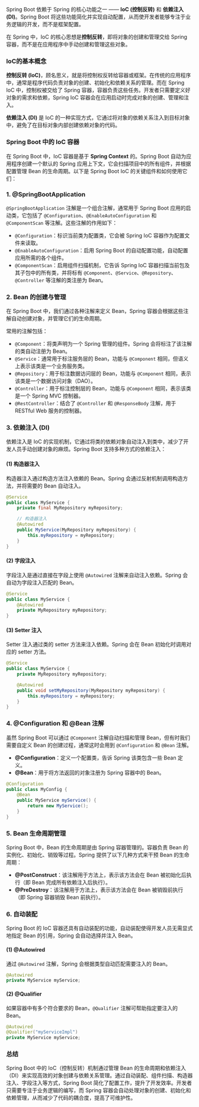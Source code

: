 Spring Boot 依赖于 Spring 的核心功能之一 —— **IoC (控制反转)** 和 **依赖注入 (DI)**。Spring Boot 将这些功能简化并实现自动配置，从而使开发者能够专注于业务逻辑的开发，而不是框架配置。

在 Spring 中，IoC 的核心思想是**控制反转**，即将对象的创建和管理交给 Spring 容器，而不是在应用程序中手动创建和管理这些对象。

### **IoC的基本概念**

**控制反转 (IoC)**，顾名思义，就是将控制权反转给容器或框架。在传统的应用程序中，通常是程序代码负责对象的创建、初始化和依赖关系的管理。而在 Spring IoC 中，控制权被交给了 Spring 容器，容器负责这些任务。开发者只需要定义好对象的需求和依赖，Spring IoC 容器会在应用启动时完成对象的创建、管理和注入。

**依赖注入 (DI)** 是 IoC 的一种实现方式，它通过将对象的依赖关系注入到目标对象中，避免了在目标对象内部创建依赖对象的代码。

### **Spring Boot 中的 IoC 容器**

在 Spring Boot 中，IoC 容器是基于 **Spring Context** 的。Spring Boot 自动为应用程序创建一个默认的 Spring 应用上下文，它会扫描项目中的所有组件，并根据配置管理 Bean 的生命周期。以下是 Spring Boot IoC 的关键组件和如何使用它们：

### **1. @SpringBootApplication**

`@SpringBootApplication` 注解是一个组合注解，通常用于 Spring Boot 应用的启动类，它包括了 `@Configuration`、`@EnableAutoConfiguration` 和 `@ComponentScan` 等注解。这些注解的作用如下：

- `@Configuration`：标识当前类为配置类，它会被 Spring IoC 容器作为配置文件来读取。
- `@EnableAutoConfiguration`：启用 Spring Boot 的自动配置功能，自动配置应用所需的各个组件。
- `@ComponentScan`：启用组件扫描机制，它告诉 Spring IoC 容器扫描当前包及其子包中的所有类，并将标有 `@Component`、`@Service`、`@Repository`、`@Controller` 等注解的类注册为 Bean。

### **2. Bean 的创建与管理**

在 Spring Boot 中，我们通过各种注解来定义 Bean，Spring 容器会根据这些注解自动创建对象，并管理它们的生命周期。

常用的注解包括：

- `@Component`：将类声明为一个 Spring 管理的组件。Spring 会将标注了该注解的类自动注册为 Bean。
- `@Service`：通常用于标注服务层的 Bean，功能与 `@Component` 相同，但语义上表示该类是一个业务服务类。
- `@Repository`：用于标注数据访问层的 Bean，功能与 `@Component` 相同，表示该类是一个数据访问对象（DAO）。
- `@Controller`：用于标注控制层的 Bean，功能与 `@Component` 相同，表示该类是一个 Spring MVC 控制器。
- `@RestController`：结合了 `@Controller` 和 `@ResponseBody` 注解，用于 RESTful Web 服务的控制器。

### **3. 依赖注入 (DI)**

依赖注入是 IoC 的实现机制，它通过将类的依赖对象自动注入到类中，减少了开发人员手动创建对象的麻烦。Spring Boot 支持多种方式的依赖注入：

#### **(1) 构造器注入**

构造器注入通过构造方法注入依赖的 Bean。Spring 会通过反射机制调用构造方法，并将需要的 Bean 自动注入。

```java
@Service
public class MyService {
    private final MyRepository myRepository;

    // 构造器注入
    @Autowired
    public MyService(MyRepository myRepository) {
        this.myRepository = myRepository;
    }
}
```

#### **(2) 字段注入**

字段注入是通过直接在字段上使用 `@Autowired` 注解来自动注入依赖。Spring 会自动为字段注入匹配的 Bean。

```java
@Service
public class MyService {
    @Autowired
    private MyRepository myRepository;
}
```

#### **(3) Setter 注入**

Setter 注入通过类的 setter 方法来注入依赖。Spring 会在 Bean 初始化时调用对应的 setter 方法。

```java
@Service
public class MyService {
    private MyRepository myRepository;

    @Autowired
    public void setMyRepository(MyRepository myRepository) {
        this.myRepository = myRepository;
    }
}
```

### **4. @Configuration 和 @Bean 注解**

虽然 Spring Boot 可以通过 `@Component` 注解自动扫描和管理 Bean，但有时我们需要自定义 Bean 的创建过程，通常这时会用到 `@Configuration` 和 `@Bean` 注解。

- **@Configuration**：定义一个配置类，告诉 Spring 该类包含一些 Bean 定义。
- **@Bean**：用于将方法返回的对象注册为 Spring 容器中的 Bean。

```java
@Configuration
public class MyConfig {
    @Bean
    public MyService myService() {
        return new MyService();
    }
}
```

### **5. Bean 生命周期管理**

Spring Boot 中，Bean 的生命周期是由 Spring 容器管理的。容器负责 Bean 的实例化、初始化、销毁等过程。Spring 提供了以下几种方式来干预 Bean 的生命周期：

- **@PostConstruct**：该注解用于方法上，表示该方法会在 Bean 被初始化后执行（即 Bean 完成所有依赖注入后执行）。
- **@PreDestroy**：该注解用于方法上，表示该方法会在 Bean 被销毁前执行（即 Spring 容器销毁 Bean 前执行）。

### **6. 自动装配**

Spring Boot 的 IoC 容器还具有自动装配的功能，自动装配使得开发人员无需显式地指定 Bean 的引用，Spring 会自动选择并注入 Bean。

#### **(1) @Autowired**

通过 `@Autowired` 注解，Spring 会根据类型自动匹配需要注入的 Bean。

```java
@Autowired
private MyService myService;
```

#### **(2) @Qualifier**

如果容器中有多个符合要求的 Bean，`@Qualifier` 注解可帮助指定要注入的 Bean。

```java
@Autowired
@Qualifier("myServiceImpl")
private MyService myService;
```

### **总结**

Spring Boot 中的 IoC（控制反转）机制通过管理 Bean 的生命周期和依赖注入（DI）来实现高效的对象创建与依赖关系管理。通过自动装配、组件扫描、构造器注入、字段注入等方式，Spring Boot 简化了配置工作，提升了开发效率。开发者只需要专注于业务逻辑的编写，而 Spring 容器会自动处理对象的创建、初始化和依赖管理，从而减少了代码的耦合度，提高了可维护性。